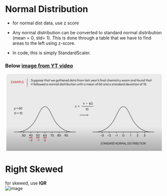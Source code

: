 # Normal Distribution

- for normal dist data, use z score

- Any normal distribution can be converted to standard normal distribution (mean = 0, std= 1). This is done through a table that we have to find areas to the left using z-score. 

- In code, this is simply StandardScaler. 


### Below [image from YT video](https://www.youtube.com/watch?v=2tuBREK_mgE) 


![alt text](image.png)


# Right Skewed 

for skewed, use **IQR**
<br/>
![image](https://github.com/user-attachments/assets/4cbae18c-062f-4996-8351-2a5d6a803d4d)
